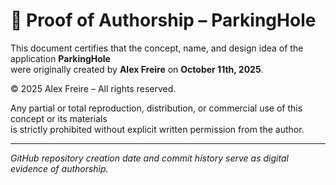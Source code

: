 # 🧾 Proof of Authorship – ParkingHole

This document certifies that the concept, name, and design idea of the application **ParkingHole**  
were originally created by **Alex Freire** on **October 11th, 2025**.

© 2025 Alex Freire – All rights reserved.

Any partial or total reproduction, distribution, or commercial use of this concept or its materials  
is strictly prohibited without explicit written permission from the author.

---
*GitHub repository creation date and commit history serve as digital evidence of authorship.*